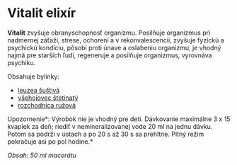 Vitalit elixír
==============

**Vitalit** zvyšuje obranyschopnosť organizmu. Posilňuje organizmus pri
nadmernej záťaži, strese, ochorení a v rekonvalescencii, zvyšuje fyzickú a
psychickú kondíciu, pôsobí proti únave a oslabeniu organizmu, je vhodný najmä
pre starších ľudí, regeneruje a posilňuje organizmus, vyrovnáva psychiku.

Obsahuje bylinky:

* [leuzea šuštivá](/sip/bylinky/leuzea-sustiva)
* [všehojovec štetinatý](/sip/bylinky/vsehojovec-stetinaty)
* [rozchodnica ružová](/sip/bylinky/rozchodnica-ruzova)

Upozornenie*: Výrobok nie je vhodný pre deti. Dávkovanie maximálne 3 x 15
kvapiek za deň; riediť v nemineralizovanej vode 20 ml na jednu dávku. Potom sa
podrží v ústach a po 20 s až 30 s sa prehltne. Pitný režim pokračuje asi po pol
hodine.*

*Obsah: 50 ml macerátu*

